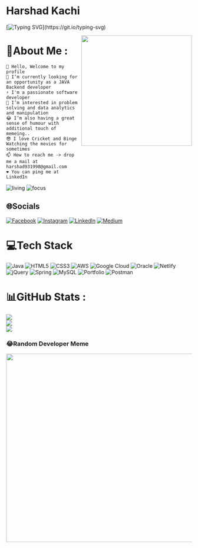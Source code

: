 # Harshad Kachi

[![Typing SVG](https://readme-typing-svg.herokuapp.com/?lines=Java+Backend+Developer;Software+Engineer;)](https://git.io/typing-svg)


<img align='right' src="https://media2.giphy.com/media/qgQUggAC3Pfv687qPC/giphy.gif?cid=ecf05e47cq8zq18nxebpo5t2r1dgnmyddibdq953rd74v2xb&rid=giphy.gif&ct=g" height="" width="300" alt="">

# 💫About Me :

    👋 Hello, Welcome to my profile
    🌱 I’m currently looking for an opportunity as a JAVA Backend developer
    ⚡ I'm a passionate software developer
    👀 I’m interested in problem solving and data analytics and manipulation
    😂 I’m also having a great sense of humour with additional touch of memeing..
    😎 I love Cricket and Binge Watching the movies for sometimes
    📫 How to reach me -> drop me a mail at harshad931998@gmail.com
    ❤️ You can ping me at LinkedIn
    
![living](https://img.shields.io/badge/living-Pune,Maharashtra-maroon)
![focus](https://img.shields.io/badge/focus-SoftwareDevelopment-teal)


## 🌐Socials
[![Facebook](https://img.shields.io/badge/Facebook-%231877F2.svg?logo=Facebook&logoColor=white)](https://facebook.com/https://www.facebook.com/harshad.kachi.5) [![Instagram](https://img.shields.io/badge/Instagram-%23E4405F.svg?logo=Instagram&logoColor=white)](https://instagram.com/https://www.instagram.com/harshadkachi_0756) [![LinkedIn](https://img.shields.io/badge/LinkedIn-%230077B5.svg?logo=linkedin&logoColor=white)](https://linkedin.com/in/https://www.linkedin.com/in/harshad-kachi-58568a1b1) [![Medium](https://img.shields.io/badge/Medium-12100E?logo=medium&logoColor=white)](https://medium.com/@https://medium.com/@harshkachi98) 

# 💻Tech Stack
![Java](https://img.shields.io/badge/java-%23ED8B00.svg?style=for-the-badge&logo=java&logoColor=white) ![HTML5](https://img.shields.io/badge/html5-%23E34F26.svg?style=for-the-badge&logo=html5&logoColor=white) ![CSS3](https://img.shields.io/badge/css3-%231572B6.svg?style=for-the-badge&logo=css3&logoColor=white) ![AWS](https://img.shields.io/badge/AWS-%23FF9900.svg?style=for-the-badge&logo=amazon-aws&logoColor=white) ![Google Cloud](https://img.shields.io/badge/Google%20Cloud-%234285F4.svg?style=for-the-badge&logo=google-cloud&logoColor=white) ![Oracle](https://img.shields.io/badge/Oracle-F80000?style=for-the-badge&logo=oracle&logoColor=white) ![Netlify](https://img.shields.io/badge/netlify-%23000000.svg?style=for-the-badge&logo=netlify&logoColor=#00C7B7) ![jQuery](https://img.shields.io/badge/jquery-%230769AD.svg?style=for-the-badge&logo=jquery&logoColor=white) ![Spring](https://img.shields.io/badge/spring-%236DB33F.svg?style=for-the-badge&logo=spring&logoColor=white) ![MySQL](https://img.shields.io/badge/mysql-%2300f.svg?style=for-the-badge&logo=mysql&logoColor=white) ![Portfolio](https://img.shields.io/badge/Portfolio-%23000000.svg?style=for-the-badge&logo=firefox&logoColor=#FF7139) ![Postman](https://img.shields.io/badge/Postman-FF6C37?style=for-the-badge&logo=postman&logoColor=white)
# 📊GitHub Stats :
![](https://github-readme-stats.vercel.app/api?username=harshkachi&theme=radical&hide_border=false&include_all_commits=false&count_private=false)<br/>
![](https://github-readme-streak-stats.herokuapp.com/?user=harshkachi&theme=radical&hide_border=false)<br/>
![](https://github-readme-stats.vercel.app/api/top-langs/?username=harshkachi&theme=radical&hide_border=false&include_all_commits=false&count_private=false&layout=compact)

### 😂Random Developer Meme
<img src="https://random-memer.herokuapp.com/" width="512px"/>
